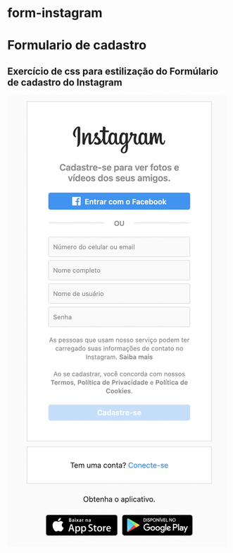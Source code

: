 # form-instagram
<h1>Formulario de cadastro</h1>
<h2>Exercício de css para estilização do Formúlario de cadastro do Instagram</h2>
<img src="./public/images/form--signin.png">

